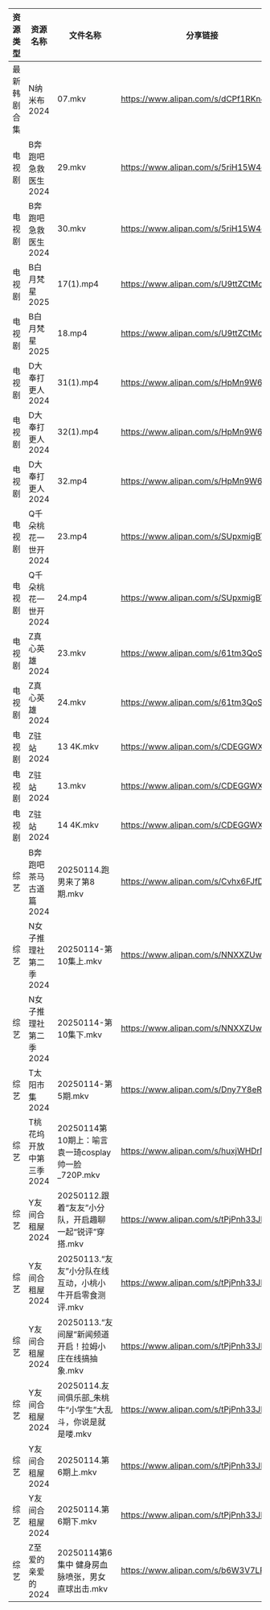 | 资源类型   | 资源名称           | 文件名称                                   | 分享链接                                 | 更新时间                |
| ------ | -------------- | -------------------------------------- | ------------------------------------ | ------------------- |
| 最新韩剧合集 | N纳米布2024       | 07.mkv                                 | https://www.alipan.com/s/dCPf1RKn4NH | 2025-01-14 00:06:07 |
| 电视剧    | B奔跑吧急救医生2024   | 29.mkv                                 | https://www.alipan.com/s/5riH15W4qmn | 2025-01-14 00:05:04 |
| 电视剧    | B奔跑吧急救医生2024   | 30.mkv                                 | https://www.alipan.com/s/5riH15W4qmn | 2025-01-14 00:05:04 |
| 电视剧    | B白月梵星2025      | 17(1).mp4                              | https://www.alipan.com/s/U9ttZCtMcMf | 2025-01-14 21:05:11 |
| 电视剧    | B白月梵星2025      | 18.mp4                                 | https://www.alipan.com/s/U9ttZCtMcMf | 2025-01-14 19:05:11 |
| 电视剧    | D大奉打更人2024     | 31(1).mp4                              | https://www.alipan.com/s/HpMn9W6Lu9Z | 2025-01-14 20:05:23 |
| 电视剧    | D大奉打更人2024     | 32(1).mp4                              | https://www.alipan.com/s/HpMn9W6Lu9Z | 2025-01-14 20:05:23 |
| 电视剧    | D大奉打更人2024     | 32.mp4                                 | https://www.alipan.com/s/HpMn9W6Lu9Z | 2025-01-14 20:05:23 |
| 电视剧    | Q千朵桃花一世开2024   | 23.mp4                                 | https://www.alipan.com/s/SUpxmigBTJm | 2025-01-14 16:06:07 |
| 电视剧    | Q千朵桃花一世开2024   | 24.mp4                                 | https://www.alipan.com/s/SUpxmigBTJm | 2025-01-14 16:06:07 |
| 电视剧    | Z真心英雄2024      | 23.mkv                                 | https://www.alipan.com/s/61tm3QoSWKK | 2025-01-14 21:06:29 |
| 电视剧    | Z真心英雄2024      | 24.mkv                                 | https://www.alipan.com/s/61tm3QoSWKK | 2025-01-14 21:06:29 |
| 电视剧    | Z驻站2024        | 13 4K.mkv                              | https://www.alipan.com/s/CDEGGWXTVZe | 2025-01-14 00:06:48 |
| 电视剧    | Z驻站2024        | 13.mkv                                 | https://www.alipan.com/s/CDEGGWXTVZe | 2025-01-14 00:06:47 |
| 电视剧    | Z驻站2024        | 14 4K.mkv                              | https://www.alipan.com/s/CDEGGWXTVZe | 2025-01-14 00:06:47 |
| 综艺     | B奔跑吧茶马古道篇2024  | 20250114.跑男来了第8期.mkv                   | https://www.alipan.com/s/Cvhx6FJfDYP | 2025-01-14 16:06:42 |
| 综艺     | N女子推理社第二季2024  | 20250114-第10集上.mkv                     | https://www.alipan.com/s/NNXXZUw3FNE | 2025-01-14 16:07:36 |
| 综艺     | N女子推理社第二季2024  | 20250114-第10集下.mkv                     | https://www.alipan.com/s/NNXXZUw3FNE | 2025-01-14 16:07:36 |
| 综艺     | T太阳市集2024      | 20250114-第5期.mkv                       | https://www.alipan.com/s/Dny7Y8eRfii | 2025-01-14 16:07:56 |
| 综艺     | T桃花坞开放中第三季2024 | 20250114第10期上：喻言袁一琦cosplay帅一脸_720P.mkv | https://www.alipan.com/s/huxjWHDrNBn | 2025-01-14 19:08:08 |
| 综艺     | Y友间合租屋2024     | 20250112.跟着“友友”小分队，开启趣聊一起“锐评”穿搭.mkv    | https://www.alipan.com/s/tPjPnh33JDD | 2025-01-14 16:09:00 |
| 综艺     | Y友间合租屋2024     | 20250113.“友友”小分队在线互动，小桃小牛开启零食测评.mkv    | https://www.alipan.com/s/tPjPnh33JDD | 2025-01-14 16:09:00 |
| 综艺     | Y友间合租屋2024     | 20250113.“友间屋”新闻频道开启！拉姆小庄在线搞抽象.mkv     | https://www.alipan.com/s/tPjPnh33JDD | 2025-01-14 16:08:59 |
| 综艺     | Y友间合租屋2024     | 20250114.友间俱乐部_朱桃牛“小学生”大乱斗，你说是就是喽.mkv  | https://www.alipan.com/s/tPjPnh33JDD | 2025-01-14 16:08:59 |
| 综艺     | Y友间合租屋2024     | 20250114.第6期上.mkv                      | https://www.alipan.com/s/tPjPnh33JDD | 2025-01-14 16:08:59 |
| 综艺     | Y友间合租屋2024     | 20250114.第6期下.mkv                      | https://www.alipan.com/s/tPjPnh33JDD | 2025-01-14 16:08:59 |
| 综艺     | Z至爱的亲爱的2024    | 20250114第6集中 健身房血脉喷张，男女直球出击.mkv        | https://www.alipan.com/s/b6W3V7LRWRj | 2025-01-14 20:08:39 |
